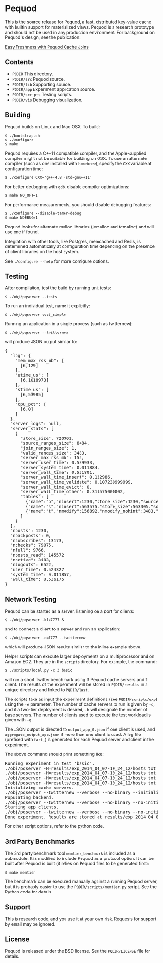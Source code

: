 # Pequod #

This is the source release for Pequod, a fast, distributed key-value cache
with builtin support for materialized views. Pequod is a research prototype
and should not be used in any production environment. For background on 
Pequod's design, see the publication:

[Easy Freshness with Pequod Cache Joins](https://www.usenix.org/system/files/conference/nsdi14/nsdi14-paper-kate.pdf)


## Contents ##

* `PQDIR`            This directory.
* `PQDIR/src`        Pequod source.
* `PQDIR/lib`        Supporting source.
* `PQDIR/app`        Experiment application source.
* `PQDIR/scripts`    Testing scripts.
* `PQDIR/vis`        Debugging visualization.


## Building ##

Pequod builds on Linux and Mac OSX. To build:

    $ ./bootstrap.sh
    $ ./configure
    $ make

Pequod requires a C++11 compatible compiler, and the Apple-supplied compiler might
not be suitable for building on OSX. To use an alternate compiler (such as one 
installed with `homebrew`), specify the `CXX` variable at configuration time:

    $ ./configure CXX='g++-4.8 -std=gnu++11'

For better deubgging with `gdb`, disable compiler optimizations:

    $ make NO_OPT=1

For performance measurements, you should disable debugging features:

    $ ./configure --disable-tamer-debug
    $ make NDEBUG=1

Pequod looks for alternate malloc libraries (jemalloc and tcmalloc) and will 
use one if found. 

Integration with other tools, like Postgres, memcached and Redis, is determined 
automatically at configuration time depending on the presence of client 
libraries on the host system.

See `./configure --help` for more configure options.


## Testing ##

After compilation, test the build by running unit tests:

    $ ./obj/pqserver --tests

To run an individual test, name it explicitly:

    $ ./obj/pqserver test_simple

Running an application in a single process (such as twitternew):

    $ ./obj/pqserver --twitternew

will produce JSON output similar to:

<pre>
{
  "log": {
    "mem_max_rss_mb": [
      [6,129]
    ],
    "utime_us": [
      [6,1018973]
    ],
    "stime_us": [
      [6,53985]
    ],
    "cpu_pct": [
      [6,0]
    ]
  },
  "server_logs": null,
  "server_stats": [
    {
      "store_size": 720901,
      "source_ranges_size": 8484,
      "join_ranges_size": 1,
      "valid_ranges_size": 3483,
      "server_max_rss_mb": 155,
      "server_user_time": 0.539933,
      "server_system_time": 0.011884,
      "server_wall_time": 0.551801,
      "server_wall_time_insert": 0.132986,
      "server_wall_time_validate": 0.107239999999,
      "server_wall_time_evict": 0,
      "server_wall_time_other": 0.311575000002,
      "tables": [
        {"name":"p","ninsert":1230,"store_size":1230,"source_ranges_size":5001,"nvalidate":1800,"nsubtables":5000},
        {"name":"s","ninsert":563575,"store_size":563305,"source_ranges_size":3483,"nvalidate":3483,"nsubtables":5000},
        {"name":"t","nmodify":156892,"nmodify_nohint":3483,"store_size":156366,"sink_ranges_size":3483,"nsubtables":3483}
      ]
    }
  ],
  "nposts": 1230,
  "nbackposts": 0,
  "nsubscribes": 13173,
  "nchecks": 79075,
  "nfull": 9766,
  "nposts_read": 145572,
  "nactive": 3483,
  "nlogouts": 6522,
  "user_time": 0.524327,
  "system_time": 0.011857,
  "wall_time": 0.536175
}
</pre>


## Network Testing ##

Pequod can be started as a server, listening on a port for clients:

    $ ./obj/pqserver -kl=7777 &

and to connect a client to a server and run an application:

    $ ./obj/pqserver -c=7777 --twitternew

which will produce JSON results similar to the inline example above.

Helper scripts can execute larger deployments on a multiprocessor and on 
Amazon EC2. They are in the `scripts` directory. For example, the command:

    $ ./scripts/local.py -c 3 basic

will run a short Twitter benchmark using 3 Pequod cache servers and 1 client. 
The results of the experiment will be stored in `PQDIR/results` in a unique 
directory and linked to `PQDIR/last`. 

The scripts take as input the experiment definitions (see `PQDIR/scripts/exp`) 
using the `-e` parameter. The number of cache servers to run is given by `-c`, 
and if a two-tier deployment is desired, `-b` will designate the number of base 
servers. The number of clients used to execute the test workload is given with `-g`. 

The JSON output is directed to `output_app_0.json` if one client is used, and 
`aggregate_output_app.json` if more than one client is used. A log file 
(prefixed with `fart_`) is generated for each Pequod server and client in the 
experiment.

The above command should print something like:

<pre>
Running experiment in test 'basic'.
./obj/pqserver -H=results/exp_2014_04_07-19_24_12/hosts.txt -B=1 -P=twitternew-text -kl=7000
./obj/pqserver -H=results/exp_2014_04_07-19_24_12/hosts.txt -B=1 -P=twitternew-text -kl=7001
./obj/pqserver -H=results/exp_2014_04_07-19_24_12/hosts.txt -B=1 -P=twitternew-text -kl=7002
./obj/pqserver -H=results/exp_2014_04_07-19_24_12/hosts.txt -B=1 -P=twitternew-text -kl=7003
Initializing cache servers.
./obj/pqserver --twitternew --verbose --no-binary --initialize --no-populate --no-execute -H=results/exp_2014_04_07-19_24_12/hosts.txt -B=1
Populating backend.
./obj/pqserver --twitternew --verbose --no-binary --no-initialize --no-execute --popduration=0 --nusers=1000 -H=results/exp_2014_04_07-19_24_12/hosts.txt -B=1
Starting app clients.
./obj/pqserver --twitternew --verbose --no-binary --no-initialize --no-populate --nusers=1000 --duration=100000 --fetch -H=results/exp_2014_04_07-19_24_12/hosts.txt -B=1
Done experiment. Results are stored at results/exp_2014_04_07-19_24_12/basic/
</pre>

For other script options, refer to the python code.


## 3rd Party Benchmarks ##

The 3rd party benchmark tool `memtier_benchmark` is included as a submodule. It
is modified to include Pequod as a protocol option. It can be built after 
Pequod is built (it relies on Pequod files to be generated first):

    $ make memtier

The benchmark can be executed manually against a running Pequod server, but it
is probably easier to use the `PQDIR/scripts/memtier.py` script. See the Python code 
for details.


## Support ##

This is research code, and you use it at your own risk. Requests for support by email may be ignored.


## License ##

Pequod is released under the BSD license. See the `PQDIR/LICENSE` file for details.
